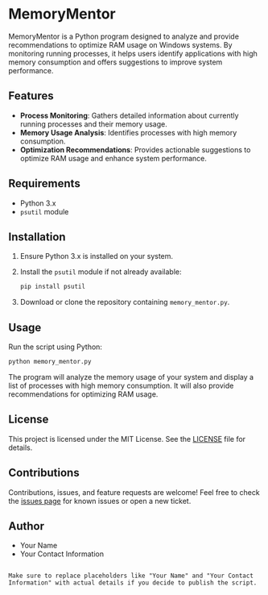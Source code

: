 # MemoryMentor

MemoryMentor is a Python program designed to analyze and provide recommendations to optimize RAM usage on Windows systems. By monitoring running processes, it helps users identify applications with high memory consumption and offers suggestions to improve system performance.

## Features

- **Process Monitoring**: Gathers detailed information about currently running processes and their memory usage.
- **Memory Usage Analysis**: Identifies processes with high memory consumption.
- **Optimization Recommendations**: Provides actionable suggestions to optimize RAM usage and enhance system performance.

## Requirements

- Python 3.x
- `psutil` module

## Installation

1. Ensure Python 3.x is installed on your system.
2. Install the `psutil` module if not already available:

   ```bash
   pip install psutil
   ```

3. Download or clone the repository containing `memory_mentor.py`.

## Usage

Run the script using Python:

```bash
python memory_mentor.py
```

The program will analyze the memory usage of your system and display a list of processes with high memory consumption. It will also provide recommendations for optimizing RAM usage.

## License

This project is licensed under the MIT License. See the [LICENSE](LICENSE) file for details.

## Contributions

Contributions, issues, and feature requests are welcome! Feel free to check the [issues page](https://github.com/yourusername/memorymentor/issues) for known issues or open a new ticket.

## Author

- Your Name
- Your Contact Information
```

Make sure to replace placeholders like "Your Name" and "Your Contact Information" with actual details if you decide to publish the script.